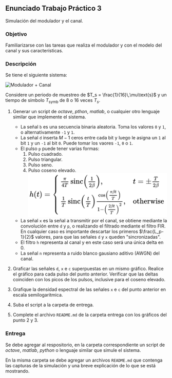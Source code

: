 ## Enunciado Trabajo Práctico 3

Simulación del modulador y el canal.


### Objetivo

Familiarizarse con las tareas que realiza el modulador y con el modelo
del canal y sus características.


### Descripción

Se tiene el siguiente sistema:

![Modulador + Canal](/a/raw/b/ejercicios/ej03/images/ej03-sistema.png)

Considere un periodo de muestreo de $T_s = \frac{1}{16}\,\mu\text{s}$ y un
tiempo de símbolo $T_\text{symb}$ de 8 o 16 veces $T_s$.

1. Generar un script de *octave*, *pthon*, *matlab*, o cualquier otro lenguaje
  similar que implemente el sistema.
    - La señal `b` es una secuencia binaria aleatoria.
      Toma los valores `0` y `1`, o alternativamente `-1` y `1`.
    - La señal `d` inserta $M-1$ ceros entre cada bit y luego le asigna un
      `1` al bit `1` y un `-1` al bit `0`.
      Puede tomar los vaores `-1`, `0` o `1`.
    - El pulso `p` puede tener varias formas:
      1. Pulso cuadrado.
      2. Pulso triangular.
      3. Pulso seno.
      4. Pulso coseno elevado.
          ![Coseno elevado](./images/raised_cosine.png)
    - La señal `x` es la señal a transmitir por el canal, se obtiene mediante la
      convolución entre `d` y `p`, o realizando el filtrado mediante el filtro
      FIR.
      En cualquier caso es importante descartar los primeros $\frac{L_p-1}{2}$
      valores, para que las señales `d` y `x` queden "sincronizadas".
    - El filtro `h` representa al canal y en este caso será una única delta en
      0.
    - La señal `n` representa a ruido blanco gausiano aditivo (AWGN) del canal.

2. Graficar las señales `d`, `x` e `c` superpuestas en un mismo gráfico.
  Realice el gráfico para cada pulso del punto anterior.
  Verificar que las deltas coinciden con los picos de los pulsos, inclusive
  para el coseno elevado.

3. Grafique la densidad espectral de las señales `x` e `c` del punto anterior
  en escala semilogaritmica.

4. Suba el script a la carpeta de entrega.

5. Complete el archivo `README.md` de la carpeta entrega con los gráficos
  del punto 2 y 3.


### Entrega

Se debe agregar al respositorio, en la carpeta correspondiente un script de
*octave*, *matlab*, *python* o lenguaje similar que simule el sistema.

En la misma carpeta se debe agregar un archivos `README.md` que contenga las
capturas de la simulación y una breve explicación de lo que se está mostrando.

